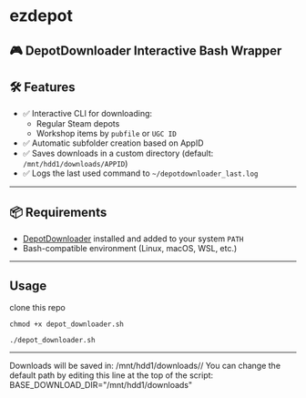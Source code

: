 # ezdepot
🎮 DepotDownloader Interactive Bash Wrapper
---

## 🛠 Features

- ✅ Interactive CLI for downloading:
  - Regular Steam depots
  - Workshop items by `pubfile` or `UGC ID`
- ✅ Automatic subfolder creation based on AppID
- ✅ Saves downloads in a custom directory (default: `/mnt/hdd1/downloads/APPID`)
- ✅ Logs the last used command to `~/depotdownloader_last.log`

---

## 📦 Requirements

- [DepotDownloader](https://github.com/SteamRE/DepotDownloader) installed and added to your system `PATH`
- Bash-compatible environment (Linux, macOS, WSL, etc.)

---
## Usage
clone this repo

`chmod +x depot_downloader.sh`

`./depot_downloader.sh`

---

Downloads will be saved in:
/mnt/hdd1/downloads/<AppID>/
You can change the default path by editing this line at the top of the script:
BASE_DOWNLOAD_DIR="/mnt/hdd1/downloads"
